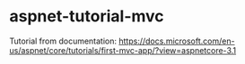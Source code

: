 # aspnet-tutorial-mvc
Tutorial from documentation: https://docs.microsoft.com/en-us/aspnet/core/tutorials/first-mvc-app/?view=aspnetcore-3.1
